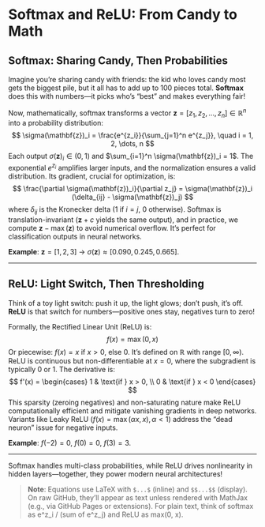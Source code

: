 # Softmax and ReLU: From Candy to Math

## Softmax: Sharing Candy, Then Probabilities
Imagine you’re sharing candy with friends: the kid who loves candy most gets the biggest pile, but it all has to add up to 100 pieces total. **Softmax** does this with numbers—it picks who’s “best” and makes everything fair!  

Now, mathematically, softmax transforms a vector $\mathbf{z} = [z_1, z_2, \dots, z_n] \in \mathbb{R}^n$ into a probability distribution:
$$
\sigma(\mathbf{z})_i = \frac{e^{z_i}}{\sum_{j=1}^n e^{z_j}}, \quad i = 1, 2, \dots, n
$$
Each output $\sigma(\mathbf{z})_i \in (0, 1)$ and $\sum_{i=1}^n \sigma(\mathbf{z})_i = 1$. The exponential $e^{z_i}$ amplifies larger inputs, and the normalization ensures a valid distribution. Its gradient, crucial for optimization, is:
$$
\frac{\partial \sigma(\mathbf{z})_i}{\partial z_j} = \sigma(\mathbf{z})_i (\delta_{ij} - \sigma(\mathbf{z})_j)
$$
where $\delta_{ij}$ is the Kronecker delta (1 if $i = j$, 0 otherwise). Softmax is translation-invariant ($\mathbf{z} + c$ yields the same output), and in practice, we compute $\mathbf{z} - \max(\mathbf{z})$ to avoid numerical overflow. It’s perfect for classification outputs in neural networks.

**Example**: $\mathbf{z} = [1, 2, 3]$ → $\sigma(\mathbf{z}) \approx [0.090, 0.245, 0.665]$.

---

## ReLU: Light Switch, Then Thresholding
Think of a toy light switch: push it up, the light glows; don’t push, it’s off. **ReLU** is that switch for numbers—positive ones stay, negatives turn to zero!  

Formally, the Rectified Linear Unit (ReLU) is:
$$
f(x) = \max(0, x)
$$
Or piecewise: $f(x) = x$ if $x > 0$, else $0$. It’s defined on $\mathbb{R}$ with range $[0, \infty)$. ReLU is continuous but non-differentiable at $x = 0$, where the subgradient is typically 0 or 1. The derivative is:
$$
f'(x) = 
\begin{cases} 
1 & \text{if } x > 0, \\
0 & \text{if } x < 0 
\end{cases}
$$
This sparsity (zeroing negatives) and non-saturating nature make ReLU computationally efficient and mitigate vanishing gradients in deep networks. Variants like Leaky ReLU ($f(x) = \max(\alpha x, x), \alpha < 1$) address the “dead neuron” issue for negative inputs.

**Example**: $f(-2) = 0$, $f(0) = 0$, $f(3) = 3$.

---

Softmax handles multi-class probabilities, while ReLU drives nonlinearity in hidden layers—together, they power modern neural architectures!

> **Note**: Equations use LaTeX with `$...$` (inline) and `$$...$$` (display). On raw GitHub, they’ll appear as text unless rendered with MathJax (e.g., via GitHub Pages or extensions). For plain text, think of softmax as e^z_i / (sum of e^z_j) and ReLU as max(0, x).
